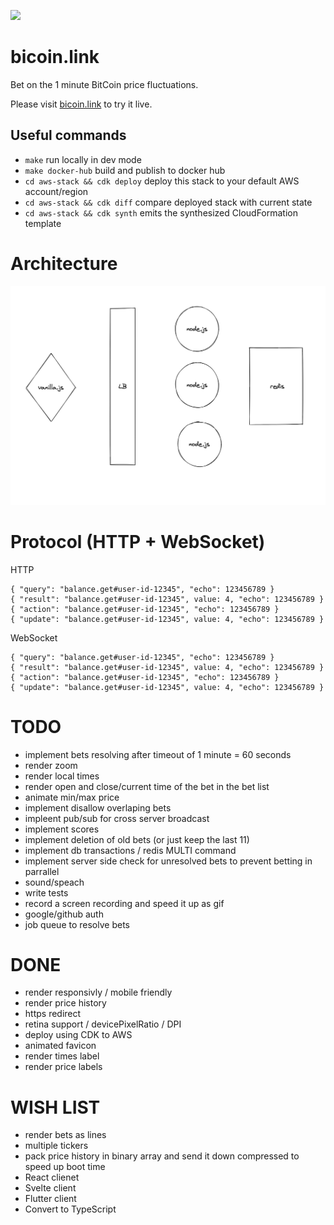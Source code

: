 ![](docs/screenshot.png)

# bicoin.link

Bet on the 1 minute BitCoin price fluctuations.

Please visit [bicoin.link](https://bicoin.link) to try it live.

## Useful commands

- `make` run locally in dev mode
- `make docker-hub` build and publish to docker hub
- `cd aws-stack && cdk deploy` deploy this stack to your default AWS account/region
- `cd aws-stack && cdk diff` compare deployed stack with current state
- `cd aws-stack && cdk synth` emits the synthesized CloudFormation template

# Architecture

![](docs/arch.png)

# Protocol (HTTP + WebSocket)

HTTP

    { "query": "balance.get#user-id-12345", "echo": 123456789 }
    { "result": "balance.get#user-id-12345", value: 4, "echo": 123456789 }
    { "action": "balance.get#user-id-12345", "echo": 123456789 }
    { "update": "balance.get#user-id-12345", value: 4, "echo": 123456789 }

WebSocket

    { "query": "balance.get#user-id-12345", "echo": 123456789 }
    { "result": "balance.get#user-id-12345", value: 4, "echo": 123456789 }
    { "action": "balance.get#user-id-12345", "echo": 123456789 }
    { "update": "balance.get#user-id-12345", value: 4, "echo": 123456789 }

# TODO

- implement bets resolving after timeout of 1 minute = 60 seconds
- render zoom
- render local times
- render open and close/current time of the bet in the bet list
- animate min/max price
- implement disallow overlaping bets
- impleent pub/sub for cross server broadcast
- implement scores
- implement deletion of old bets (or just keep the last 11)
- implement db transactions / redis MULTI command
- implement server side check for unresolved bets to prevent betting in parrallel
- sound/speach
- write tests
- record a screen recording and speed it up as gif
- google/github auth
- job queue to resolve bets

# DONE

- render responsivly / mobile friendly
- render price history
- https redirect
- retina support / devicePixelRatio / DPI
- deploy using CDK to AWS
- animated favicon
- render times label
- render price labels

# WISH LIST

- render bets as lines
- multiple tickers
- pack price history in binary array and send it down compressed to speed up boot time
- React clienet
- Svelte client
- Flutter client
- Convert to TypeScript
